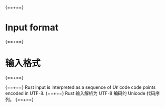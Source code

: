 {==+==}
# Input format
{==+==}
# 输入格式
{==+==}


{==+==}
Rust input is interpreted as a sequence of Unicode code points encoded in UTF-8.
{==+==}
Rust 输入解析为 UTF-8 编码的 Unicode 代码序列。
{==+==}